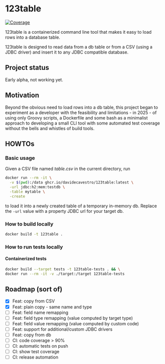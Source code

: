 # 123table

[![Coverage](.github/badges/jacoco.svg)](https://github.com/davidecavestro/123table/actions/workflows/build.yml)

123table is a containerized command line tool that makes it easy to load rows into a database table.

123table is designed to read data from a db table or from a CSV (using a JDBC driver)
and insert it to any JDBC compatible database.

## Project status

Early alpha, not working yet.


## Motivation

Beyond the obvious need to load rows into a db table, this project began
to experiment as a developer with the feasibility and limitations - in
2025 - of using only Groovy scripts, a Dockerfile and some bash as a
minimalist approach to developing a small CLI tool with some automated
test coverage without the bells and whistles of build tools.


## HOWTOs


### Basic usage

Given a CSV file named _table.csv_ in the current directory, run

```bash
docker run --rm -it \
  -v $(pwd):/data ghcr.io/davidecavestro/123table:latest \
  -url jdbc:h2:mem:testdb \
  -table mytable \
  -create
```
to load it into a newly created table of a temporary in-memory db.
Replace the `-url` value with a property JDBC url for your target db. 

### How to build locally

```bash
docker build -t 123table .
```


### How to run tests locally

#### Containerized tests

```bash
docker build --target tests -t 123table-tests . && \
docker run --rm -it -v ./target:/target 123table-tests
```

## Roadmap (sort of)

- [X] Feat: copy from CSV
- [X] Feat: plain copy - same name and type
- [ ] Feat: field name remapping
- [ ] Feat: field type remapping (value computed by target type)
- [ ] Feat: field value remapping (value computed by custom code)
- [ ] Feat: support for additional/custom JDBC drivers
- [ ] Feat: copy from db
- [ ] CI: code coverage > 90%
- [ ] CI: automatic tests on push
- [ ] CI: show test coverage
- [ ] CI: release automation